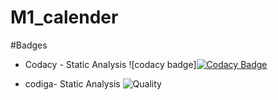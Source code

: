 # M1_calender


#Badges

* Codacy - Static Analysis
![codacy badge][![Codacy Badge](https://app.codacy.com/project/badge/Grade/e8489a60578a4c268bca2c8db7c4a552)](https://www.codacy.com/gh/Kanish1403200/M1_Calender/dashboard?utm_source=github.com&amp;utm_medium=referral&amp;utm_content=Kanish1403200/M1_Calender&amp;utm_campaign=Badge_Grade)


* codiga- Static Analysis
![Quality](https://api.codiga.io/project/32455/score/svg)
